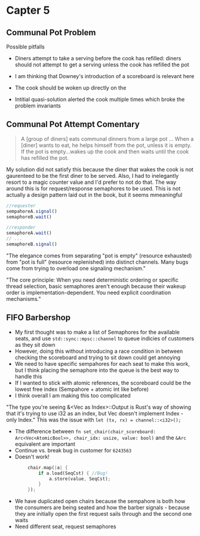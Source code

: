 # Capter 5

## Communal Pot Problem
Possible pitfalls
- Diners attempt to take a serving before the cook has refilled: diners should not attempt to get a serving unless the cook has refilled the pot
- I am thinking that Downey's introduction of a scoreboard is relevant here
- The cook should be woken up directly on the

- Intitial quasi-solution alerted the cook multiple times which broke the problem invariants

## Communal Pot Attempt Comentary
> A \[group of diners\] eats communal dinners from a large pot ... When a \[diner\] wants to
eat, he helps himself from the pot, unless it is empty. If the pot is
empty...wakes up the cook and then waits until the cook
has refilled the pot.

My solution did not satisfy this because the diner that wakes the cook is not gaurenteed to be the first diner to be served. Also, I had to inelegantly resort to a magic counter value and I'd prefer to not do that. The way around this is for request/response semaphores to be used. This is not actually a design pattern laid out in the book, but it seems mmeaningful

```typescript
//requester
sempahoreA.signal()
semaphoreB.wait()
```

```typescript
//responder
semaphoreA.wait()
// ...
semaphoreB.signal()
```

"The elegance comes from separating "pot is empty" (resource exhausted) from "pot is full" (resource replenished) into distinct channels. Many bugs come from trying to overload one signaling mechanism."

"The core principle: When you need deterministic ordering or specific thread selection, basic semaphores aren't enough because their wakeup order is implementation-dependent. You need explicit coordination mechanisms."

## FIFO Barbershop
- My first thought was to make a list of Semaphores for the available seats, and use `std::sync::mpsc::channel` to queue indicies of customers as they sit down
- However, doing this without introducing a race condition in between checking the scoreboard and trying to sit down could get annoying
- We need to have specific sempahores for each seat to make this work, but I think placing the semaphore into the queue is the best way to handle this
- If I wanted to stick with atomic references, the scoreboard could be the lowest free index (Sempahore + atomic int like before)
- I think overall I am making this too complicated

"The type you're seeing &<Vec<Semaphore> as Index<i32>>::Output is Rust's way of showing that it's trying to use i32 as an index, but Vec<T> doesn't implement Index<i32> - only Index<usize>." This was the issue with `let (tx, rx) = channel::<i32>();`

- The difference between `fn set_chair(chair_scoreboard: Arc<Vec<AtomicBool>>, chair_idx: usize, value: bool)` and the `&Arc` equivalent are important
- Continue vs. break bug in customer for `6243563`
- Doesn't work!
```rust
        chair.map(|a| {
            if a.load(SeqCst) { //Bug!
                a.store(value, SeqCst);
            }
        });
```
- We have duplicated open chairs because the sempahore is both how the consumers are being seated and how the barber signals - because they are initially open the first request sails through and the second one waits
- Need different seat, request semaphores
